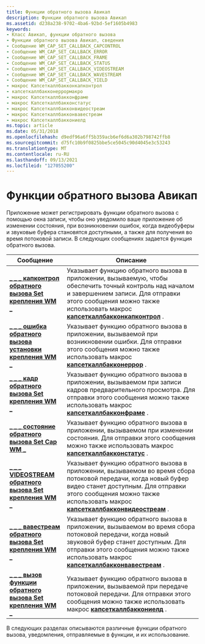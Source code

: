 ```yaml
---
title: Функции обратного вызова Авикап
description: Функции обратного вызова Авикап
ms.assetid: d238a238-9702-4ba6-92bd-5ef1605b4983
keywords:
- Класс Авикап, функции обратного вызова
- Функции обратного вызова Авикап, сведения
- Сообщение WM_CAP_SET_CALLBACK_CAPCONTROL
- Сообщение WM_CAP_SET_CALLBACK_ERROR
- Сообщение WM_CAP_SET_CALLBACK_FRAME
- Сообщение WM_CAP_SET_CALLBACK_STATUS
- Сообщение WM_CAP_SET_CALLBACK_VIDEOSTREAM
- Сообщение WM_CAP_SET_CALLBACK_WAVESTREAM
- Сообщение WM_CAP_SET_CALLBACK_YIELD
- макрос Капсеткаллбакконкапконтрол
- капсеткаллбакконеррормакро
- макрос Капсеткаллбакконфраме
- макрос Капсеткаллбакконстатус
- макрос Капсеткаллбакконвидеостреам
- макрос Капсеткаллбакконвавестреам
- макрос Капсеткаллбаккониелд
ms.topic: article
ms.date: 05/31/2018
ms.openlocfilehash: d9edf96a6ff5b359acb6ef6d6a302b798742ffb8
ms.sourcegitcommit: d75fc10b9f0825bbe5ce5045c90d4045e3c53243
ms.translationtype: MT
ms.contentlocale: ru-RU
ms.lasthandoff: 09/13/2021
ms.locfileid: "127055200"
---
```

# <a name="avicap-callback-functions"></a>Функции обратного вызова Авикап

Приложение может регистрировать функции обратного вызова с помощью окна записи, чтобы оно уведомило ваше приложение об изменении состояния, при возникновении ошибок, когда видеобуферы и звуковые буфера становятся доступными, а также для получения во время потоковой записи. В следующих сообщениях задается функция обратного вызова.



| Сообщение                                                                        | Описание                                                                                                                                                                                                                                       |
|--------------------------------------------------------------------------------|---------------------------------------------------------------------------------------------------------------------------------------------------------------------------------------------------------------------------------------------------|
| [**\_ \_ \_ капконтрол обратного вызова Set крепления WM \_**](wm-cap-set-callback-capcontrol.md)   | Указывает функцию обратного вызова в приложении, вызываемую, чтобы обеспечить точный контроль над началом и завершением записи. Для отправки этого сообщения можно также использовать макрос [**капсеткаллбакконкапконтрол**](/windows/desktop/api/Vfw/nf-vfw-capsetcallbackoncapcontrol) .                   |
| [**\_ \_ \_ ошибка обратного вызова установки крепления WM \_**](wm-cap-set-callback-error.md)             | Указывает функцию обратного вызова в приложении, вызываемой при возникновении ошибки. Для отправки этого сообщения можно также использовать макрос [**капсеткаллбакконеррор**](/windows/desktop/api/Vfw/nf-vfw-capsetcallbackonerror) .                                                           |
| [**\_ \_ \_ кадр обратного вызова Set крепления WM \_**](wm-cap-set-callback-frame.md)             | Указывает функцию обратного вызова в приложении, вызываемом при записи кадров предварительного просмотра. Для отправки этого сообщения можно также использовать макрос [**капсеткаллбакконфраме**](/windows/desktop/api/Vfw/nf-vfw-capsetcallbackonframe) .                                               |
| [**\_ \_ \_ состояние обратного вызова Set Cap WM \_**](wm-cap-set-callback-status.md)           | Указывает функцию обратного вызова в приложении, вызываемом при изменении состояния. Для отправки этого сообщения можно также использовать макрос [**капсеткаллбакконстатус**](/windows/desktop/api/Vfw/nf-vfw-capsetcallbackonstatus) .                                                      |
| [**\_ \_ \_ VIDEOSTREAM обратного вызова Set крепления WM \_**](wm-cap-set-callback-videostream.md) | Указывает функцию обратного вызова в приложении, вызываемом во время сбора потоковой передачи, когда новый буфер видео станет доступным. Для отправки этого сообщения можно также использовать макрос [**капсеткаллбакконвидеостреам**](/windows/desktop/api/Vfw/nf-vfw-capsetcallbackonvideostream) . |
| [**\_ \_ \_ вавестреам обратного вызова Set крепления WM \_**](wm-cap-set-callback-wavestream.md)   | Указывает функцию обратного вызова в приложении, вызываемом во время сбора потоковой передачи, когда новый звуковой буфер станет доступным. Для отправки этого сообщения можно также использовать макрос [**капсеткаллбакконвавестреам**](/windows/desktop/api/Vfw/nf-vfw-capsetcallbackonwavestream) .   |
| [**\_ \_ \_ вызов функции обратного вызова Set крепления WM \_**](wm-cap-set-callback-yield.md)             | Указывает функцию обратного вызова в приложении, вызываемой при передаче потоковой передачи. Для отправки этого сообщения можно также использовать макрос [**капсеткаллбаккониелд**](/windows/desktop/api/Vfw/nf-vfw-capsetcallbackonyield) .                                         |



 

В следующих разделах описываются различные функции обратного вызова, уведомления, отправляемые в функции, и их использование.

 

 




